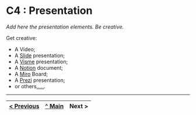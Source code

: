 # C4 : Presentation

_Add here the presentation elements. Be creative._

Get creative:
* A Vídeo;
* A [Slide](https://www.google.com/slides/about/) presentation;
* A [Visme](https://www.visme.co/presentation-software/) presentation;
* A [Notion](https://www.notion.so/) document;
* A [Miro](https://miro.com/) Board;
* A [Prezi](https://prezi.com/) presentation;
* or others[.](https://genial.ly/)[.](https://www.powtoon.com/)[.](https://www.zoho.com/show/)[.](https://www.haikudeck.com/)[.](https://www.designcap.com/presentation/).

---  
[< Previous](c3.md) | [^ Main](../../../) | Next >
:--- | :---: | ---: 
